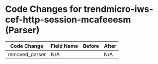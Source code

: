 # Code Changes for trendmicro-iws-cef-http-session-mcafeeesm (Parser)

| Code Change | Field Name | Before | After |
|-------------|------------|--------|-------|
| removed_parser | N/A |  | N/A |